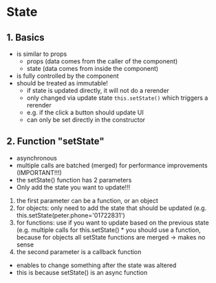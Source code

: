 # State
## 1. Basics
* is similar to props
    * props (data comes from the caller of the component)
    * state (data comes from inside the component)
* is fully controlled by the component
* should be treated as immutable!
    * if state is updated directly, it will not do a rerender
    * only changed via update state ```this.setState()``` which triggers a rerender
    * e.g. if the click a button should update UI
    * can only be set directly in the constructor

## 2. Function "setState"
* asynchronous
* multiple calls are batched (merged) for performance improvements (IMPORTANT!!!)
* the setState() function has 2 parameters
* Only add the state you want to update!!! 
1) the first parameter can be a function, or an object
  1) for objects: only need to add the state that should be updated (e.g. this.setState(peter.phone='01722831')
  2) for functions: use if you want to update based on the previous state (e.g. multiple calls for this.setState()
    * you should use a function, because for objects all setState functions are merged -> makes no sense
2) the second parameter is a callback function
  * enables to change something after the state was altered
  * this is because setState() is an async function

